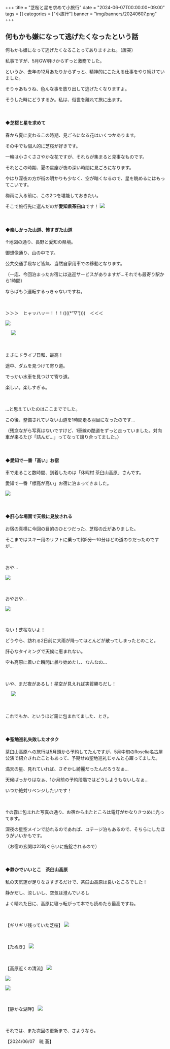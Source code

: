 +++
title = "芝桜と星を求めて小旅行"
date = "2024-06-07T00:00:00+09:00"
tags = []
categories = ["小旅行"]
banner = "img/banners/20240607.png"
+++

## 何もかも嫌になって逃げたくなったという話

何もかも嫌になって逃げたくなることってありますよね。（唐突）

私事ですが、5月GW明けからずっと激務でした。

というか、去年の12月あたりからずっと、精神的にこたえる仕事をやり続けていました。

そりゃあもうね、色んな事を放り出して逃げたくなりますよ。

そうした時にどうするか。私は、俗世を離れて旅に出ます。

　<!-- 見栄えのための空白行 -->
#### ◆芝桜と星を求めて
春から夏に変わるこの時期、見ごろになる花はいくつかあります。

その中でも個人的に芝桜が好きです。

一輪は小さくささやかな花ですが、それらが集まると見事なものです。

それとこの時期、夏の星座が夜の深い時間に見ごろになります。

やはり深夜の方が街の明かりも少なく、空が暗くなるので、星を眺めるにはもってこいです。

梅雨に入る前に、この2つを堪能しておきたい。

そこで旅行先に選んだのが**愛知県茶臼山**です！
![](../img/20240607/map.png)

　<!-- 見栄えのための空白行 -->
#### ◆楽しかった山道、怖すぎた山道
↑地図の通り、長野と愛知の県境。

御想像通り、山の中です。

公共交通手段など皆無、当然自家用車での移動となります。

（一応、今回泊まったお宿には送迎サービスがありますが...それでも最寄り駅から1時間）

ならばもう運転するっきゃないですね。

　<!-- 見栄えのための空白行 -->

＞＞＞　ヒャッハッー！！！((((*'▽'))))　＜＜＜

![](../img/20240607/001.png)

　<!-- 見栄えのための空白行 -->
![](../img/20240607/002.png)

　<!-- 見栄えのための空白行 -->

まさにドライブ日和、最高！

途中、ダムを見つけて寄り道。

でっかい水車を見つけて寄り道。

楽しい。楽しすぎる。

　<!-- 見栄えのための空白行 -->

...と思えていたのはここまででした。

この後、整備されていない山道を1時間走る羽目になったのです...

（残念ながら写真はないですけど、1車線の酷道をずっと走っていました。対向車が来るたび「詰んだ...」ってなって譲り合ってました。）

　<!-- 見栄えのための空白行 -->
#### ◆愛知で一番「高い」お宿
車で走ること数時間、到着したのは「休暇村 茶臼山高原」さんです。

愛知で一番「標高が高い」お宿に泊まってきました。

![](../img/20240607/003.png)


　<!-- 見栄えのための空白行 -->
#### ◆肝心な場面で天候に見放される

お宿の真横に今回の目的のひとつだった、芝桜の丘がありました。

そこまではスキー用のリフトに乗って約5分～10分ほどの道のりだったのですが...

　<!-- 見栄えのための空白行 -->

おや...

![](../img/20240607/004.png)

　<!-- 見栄えのための空白行 -->

おやおや...

![](../img/20240607/005.png)


　<!-- 見栄えのための空白行 -->

ない！芝桜ないよ！

どうやら、訪れる2日前に大雨が降ってほとんどが散ってしまったとのこと。

肝心なタイミングで天候に恵まれない。

空も高原に着いた瞬間に曇り始めたし、なんなの...

　<!-- 見栄えのための空白行 -->

いや、まだ夜があるし！星空が見えれば実質勝ちだし！

　<!-- 見栄えのための空白行 -->
![](../img/20240607/006.png)

　<!-- 見栄えのための空白行 -->

これでもか、というほど霧に包まれてました、とさ。

　<!-- 見栄えのための空白行 -->

#### ◆聖地巡礼失敗したオタク

茶臼山高原への旅行は5月頭から予約してたんですが、5月中旬のRoselia名古屋公演で紹介されたこともあって、予期せぬ聖地巡礼じゃんと心躍ってました。

満天の星、見れていれば、さぞかし綺麗だったんだろうなぁ...

天候ばっかりはなぁ、1か月前の予約段階ではどうしようもないしなぁ...

いつか絶対リベンジしたいです！

　<!-- 見栄えのための空白行 -->

↑の霧に包まれた写真の通り、お宿から出たところは電灯がかなりきつめに光ってます。

深夜の星空メインで訪れるのであれば、コテージ泊もあるので、そちらにしたほうがいいかもです。

（お宿の玄関は22時ぐらいに施錠されるので）

　<!-- 見栄えのための空白行 -->

#### ◆静かでいいとこ　茶臼山高原

私の天気運が足りなさすぎるだけで、茶臼山高原は良いところでした！

静かだし、涼しいし、空気は澄んでいるし

よく晴れた日に、高原に寝っ転がって本でも読めたら最高ですね。

　<!-- 見栄えのための空白行 -->

【ギリギリ残っていた芝桜】
![](../img/20240607/007.png)

　<!-- 見栄えのための空白行 -->

【たぬき】
![](../img/20240607/008.png)

　<!-- 見栄えのための空白行 -->

【高原近くの清流】
![](../img/20240607/009.png)

![](../img/20240607/010.png)

![](../img/20240607/011.png)

　<!-- 見栄えのための空白行 -->

【静かな湖畔】
![](../img/20240607/012.png)

　<!-- 見栄えのための空白行 -->

それでは、また次回の更新まで、さようなら。

【2024/06/07　暁 蒼】
